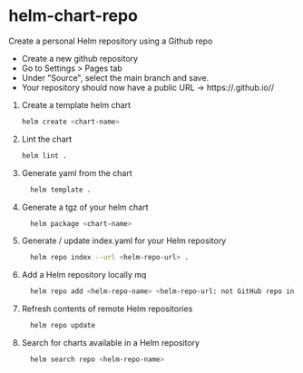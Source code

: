 # helm-chart-repo

Create a personal Helm repository using a Github repo
- Create a new github repository
- Go to Settings > Pages tab
- Under "Source", select the main branch and save.
- Your repository should now have a public URL -> https://<git-org>.github.io/<repo-name>/


1. Create a template helm chart

	 ```bash
   helm create <chart-name>
   ```

2. Lint the chart 

	 ```bash
	 helm lint .
   ```

3. Generate yaml from the chart 

   ```bash
	 helm template .
   ```

4. Generate a tgz of your helm chart 

   ```bash
	 helm package <chart-name>
   ```

5. Generate / update index.yaml for your Helm repository 
	
   ```bash
	 helm repo index --url <helm-repo-url> .
   ```

6. Add a Helm repository locally mq
	
   ```bash
	 helm repo add <helm-repo-name> <helm-repo-url: not GitHub repo instead use github pages repo url>
   ```

7. Refresh contents of remote Helm repositories

   ```bash
	 helm repo update
   ```

8. Search for charts available in a Helm repository

   ```bash
	 helm search repo <helm-repo-name>
   ```
